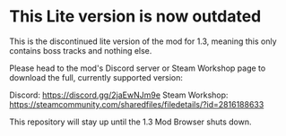 # This Lite version is now outdated

This is the discontinued lite version of the mod for 1.3, meaning this only contains boss tracks and nothing else. 

Please head to the mod's Discord server or Steam Workshop page to download the full, currently supported version:

Discord: https://discord.gg/2jaEwNJm9e
Steam Workshop: https://steamcommunity.com/sharedfiles/filedetails/?id=2816188633

This repository will stay up until the 1.3 Mod Browser shuts down.
